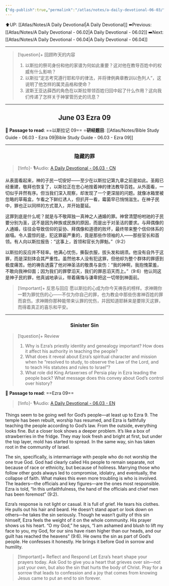 ```yaml
---
{"dg-publish":true,"permalink":"/atlas/notes/a-daily-devotional-06-03/"}
---
```


 ⬆️UP: [[Atlas/Notes/A Daily Devotional\|A Daily Devotional]]
⬅️Previous: [[Atlas/Notes/A Daily Devotional - 06.02\|A Daily Devotional - 06.02]]
➡️Next: [[Atlas/Notes/A Daily Devotional - 06.04\|A Daily Devotional - 06.04]]

---

> [!question]+ 回顾昨天的内容
> 1. 以斯拉的祭司身份和他的家谱为何如此重要？这对他在教导百姓中的权威有什么影响？
> 2. ⁠以斯拉“定志考究遵行耶和华的律法，并将律例典章教训以色列人”，这说明了他怎样的属灵品格和使命？
> 3. 波斯王亚达薛西的角色在以斯拉带领百姓归回中起了什么作用？这向我们传递了怎样关于神掌管历史的讯息？

---
## <center>June 03 Ezra 09</center>

📖 **Passage to read**: ==以斯拉记 09==
⭐**研经题目**: [[Atlas/Notes/Bible Study Guide - 06.03 - Ezra 09\|Bible Study Guide - 06.03 - Ezra 09]]

---
### <center>隐藏的罪</center>

> [!info]- 🎙️Audio: [A Daily Devotional - 06.03 - CN]()

从表面看起来，神的子民一切安好——至少在以斯拉记第九章之前是如此。圣殿已经重建，敬拜也恢复了，以斯拉正在忠心地按着神的律法教导百姓。从外面看，一切似乎井然有序。但当我们深入观察，却发现了一个更深层的问题。就像冰箱里被忽略的草莓盒，乍看之下鲜红诱人，但扒开一看，霉菌早已悄悄滋生。在神子民中，罪也正以同样的方式潜入，并开始蔓延。

这罪到底是什么呢？就是与不敬拜独一真神之人通婚的罪。神曾清楚吩咐祂的子民要分别为圣，这不是因为种族或民族的原因，而是出于对圣洁的要求。与拜偶像的人通婚，往往会导致信仰的妥协、拜偶像和道德的败坏，最终带来整个信仰体系的崩塌。令人震惊的是，犯这罪最严重的，竟是那些作领袖的人——那些官长和首领。有人向以斯拉报告：“这事上，首领和官长为罪魁。”（9:2）

以斯拉的反应并不轻率。他满心忧伤，撕裂衣服，拔头发和胡须。他没有自外于这罪，而是深刻体会其严重性。虽然他本人没有犯这罪，但他却为整个群体的罪感到极度痛苦。他的祷告透露了他对神圣洁的敬畏与哀伤：“我的神啊，我抱愧蒙羞，不敢向我神仰面；因为我们的罪孽滔天，我们的罪恶滔天而上。”（9:6）他认同这是神子民的罪，他真诚地承认，带着痛悔与谦卑把这一切带到神面前。

> [!important]+ 反思与回应
愿以斯拉的心成为你今天祷告的榜样。求神赐你一颗为罪忧伤的心——不仅为你自己的罪，也为教会中那些伤害神百姓的罪而哀伤。求神赐你那种能带来认罪的忧伤，并因知道耶稣来是要除灭这罪，而得着真正的喜乐和平安。


---
### <center>Sinister Sin</center>

> [!question]+ Review
> 1. Why is Ezra’s priestly identity and genealogy important? How does it affect his authority in teaching the people?
> 2. What does it reveal about Ezra’s spiritual character and mission when he “resolved to study, to observe the Law of the Lord, and to teach His statutes and rules to Israel”?
> 3. What role did King Artaxerxes of Persia play in Ezra leading the people back? What message does this convey about God’s control over history?

📖 **Passage to read**: ==Ezra 09==

> [!info]- 🎙️Audio: [A Daily Devotional - 06.03 - EN]()  

Things seem to be going well for God’s people—at least up to Ezra 9. The temple has been rebuilt, worship has resumed, and Ezra is faithfully teaching the people according to God’s law. From the outside, everything looks fine. But a closer look shows a deeper problem. It’s like a box of strawberries in the fridge. They may look fresh and bright at first, but under the top layer, mold has started to spread. In the same way, sin has taken root in the community of Israel.

The sin, specifically, is intermarriage with people who do not worship the one true God. God had clearly called His people to remain separate, not because of race or ethnicity, but because of holiness. Marrying those who follow other gods always led to compromise, idolatry, and eventually, the collapse of faith. What makes this even more troubling is who is involved. The leaders—the officials and key figures—are the ones most responsible. Ezra is told, “In this unfaithfulness, the hand of the officials and chief men has been foremost” (9:2).

Ezra’s response is not light or casual. It is full of grief. He tears his clothes. He pulls out his hair and beard. He doesn’t stand apart or look down on others—he takes the sin seriously. Though he wasn’t guilty of this sin himself, Ezra feels the weight of it on the whole community. His prayer shows us his heart. “O my God,” he says, “I am ashamed and blush to lift my face to you, my God, for our sins have risen higher than our heads, and our guilt has reached the heavens” (9:6). He owns the sin as part of God’s people. He confesses it honestly. He brings it before God in sorrow and humility.

> [!important]+ Reflect and Respond
Let Ezra’s heart shape your prayers today. Ask God to give you a heart that grieves over sin—not just your own, but also the sin that hurts the body of Christ. Pray for a sorrow that leads to confession and a joy that comes from knowing Jesus came to put an end to sin forever.











